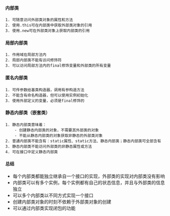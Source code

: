 #### 内部类
    1. 可随意访问外部类对象的属性和方法
    2. 使用.this可在内部类中获取外部类对象的引用
    3. 使用.new可在外部类对象上获取内部类的引用
#### 局部内部类
    1. 作用域在局部方法内
    2. 局部内部类不能有访问修饰符
    3. 可以访问局部方法内的final修饰变量和外部类的所有变量
#### 匿名内部类
    1. 可传参数给基类构造器，调用有参构造方法
    2. 不能含有命名构造器，但可以使用实例初始化
    3. 使用外部定义的变量，必须是final修饰的
#### 静态内部类（嵌套类）
    1. 静态内部类意味着：
        - 创建静态内部类的对象，不需要其外部类的对象
        - 不能从静态内部类的对象获取非静态的外部类对象
    2. 普通内部类不能含有：static属性、static方法、静态内部类；静态内部类可全部含有
    3. 静态内部类不能访问外部类的非静态属性或方法
    4. 可在接口中定义静态内部类
#### 总结
- 每个内部类都能独立继承自一个接口的实现，外部类的实现对内部类没有影响
- 内部类可以有多个实例，每个实例都有自己的状态信息，并且与外部类的信息独立
- 可以多个内部类以不同方式实现一个接口
- 创建内部类对象的时刻不依赖于外部类对象的创建
- 可以通过内部类实现闭包的功能
